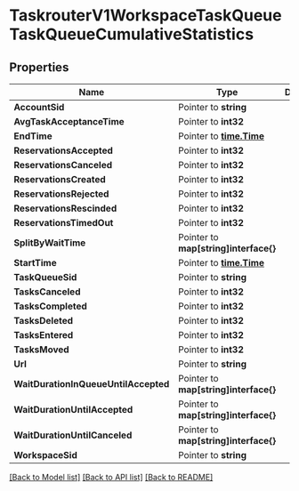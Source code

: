 # TaskrouterV1WorkspaceTaskQueueTaskQueueCumulativeStatistics

## Properties

Name | Type | Description | Notes
------------ | ------------- | ------------- | -------------
**AccountSid** | Pointer to **string** |  |
**AvgTaskAcceptanceTime** | Pointer to **int32** |  |
**EndTime** | Pointer to [**time.Time**](time.Time.md) |  |
**ReservationsAccepted** | Pointer to **int32** |  |
**ReservationsCanceled** | Pointer to **int32** |  |
**ReservationsCreated** | Pointer to **int32** |  |
**ReservationsRejected** | Pointer to **int32** |  |
**ReservationsRescinded** | Pointer to **int32** |  |
**ReservationsTimedOut** | Pointer to **int32** |  |
**SplitByWaitTime** | Pointer to **map[string]interface{}** |  |
**StartTime** | Pointer to [**time.Time**](time.Time.md) |  |
**TaskQueueSid** | Pointer to **string** |  |
**TasksCanceled** | Pointer to **int32** |  |
**TasksCompleted** | Pointer to **int32** |  |
**TasksDeleted** | Pointer to **int32** |  |
**TasksEntered** | Pointer to **int32** |  |
**TasksMoved** | Pointer to **int32** |  |
**Url** | Pointer to **string** |  |
**WaitDurationInQueueUntilAccepted** | Pointer to **map[string]interface{}** |  |
**WaitDurationUntilAccepted** | Pointer to **map[string]interface{}** |  |
**WaitDurationUntilCanceled** | Pointer to **map[string]interface{}** |  |
**WorkspaceSid** | Pointer to **string** |  |

[[Back to Model list]](../README.md#documentation-for-models) [[Back to API list]](../README.md#documentation-for-api-endpoints) [[Back to README]](../README.md)


